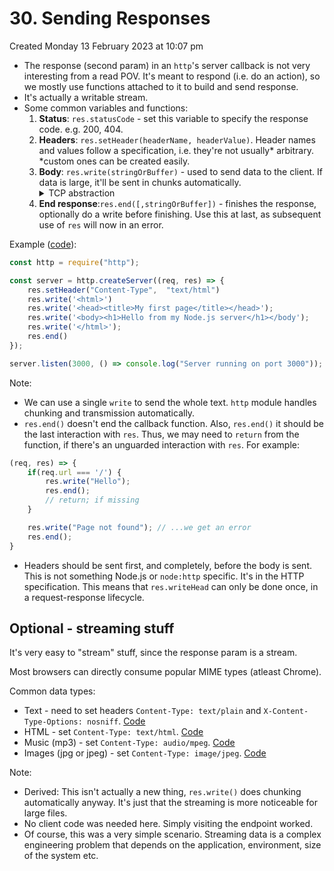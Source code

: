 # 30. Sending Responses
Created Monday 13 February 2023 at 10:07 pm

- The response (second param) in an `http`'s server callback is not very interesting from a read POV. It's meant to respond (i.e. do an action), so we mostly use functions attached to it to build and send response.
- It's actually a writable stream.
- Some common variables and functions:
	1. **Status**: `res.statusCode` - set this variable to specify the response code. e.g. 200, 404.
	2. **Headers**: `res.setHeader(headerName, headerValue)`. Header names and values follow a specification, i.e. they're not usually\* arbitrary. \*custom ones can be created easily.
	3. **Body**: `res.write(stringOrBuffer)` - used to send data to the client. If data is large, it'll be sent in chunks automatically. <details><summary>TCP abstraction</summary>`write`, I guess, is an abstraction for sending TCP packets. The exact number of TCP packets will depend on the agreed MSS (Maximum Segment Size) of the connection (i.e. multiple `.write` don't mean that many TCP packets - Node.js has a buffer it maintains, where all `.write()` data is kept, a TCP packet is created and sent only when this buffer fills up. However, there is a way to explicitly cause a TCP packet to be created and sent, even if the buffer hasn't filled up - `res.flush()`. Using this without a good reason is discouraged for network efficiency reasons. Since it's a abstraction over TCP, `res.write` and `res.flush` work within the existing HTTP connection without creating a new TCP packet. See [gpt3-res-flush-tcp-node](../../../../assets/gpt3-res-flush-tcp-node.pdf)</details>
	4. **End response**:`res.end([,stringOrBuffer])` - finishes the response, optionally do a write before finishing. Use this at last, as subsequent use of `res` will now in an error.

Example ([code](https://github.com/exemplar-codes/nodejs-server-academind/commit/93d4ca94b4194bfc3d5d69ea186f03426a9fa7b1)):
```js
const http = require("http");

const server = http.createServer((req, res) => {
	res.setHeader("Content-Type",  "text/html")
	res.write('<html>')
	res.write('<head><title>My first page</title></head>');
	res.write('<body><h1>Hello from my Node.js server</h1></body');
	res.write('</html>');
	res.end()
});

server.listen(3000, () => console.log("Server running on port 3000"));
```
Note: 
- We can use a single `write` to send the whole text. `http` module handles chunking and transmission automatically.
- `res.end()` doesn't end the callback function. Also, `res.end()` it should be the last interaction with `res`. Thus, we may need to `return` from the function, if there's an unguarded interaction with `res`. For example:
```js
(req, res) => {
	if(req.url === '/') {
		res.write("Hello");
		res.end();
		// return; if missing
	}

	res.write("Page not found"); // ...we get an error
	res.end();
}
```
- Headers should be sent first, and completely, before the body is sent. This is not something Node.js or `node:http` specific. It's in the HTTP specification. This means that `res.writeHead` can only be done once, in a request-response lifecycle.

## Optional - streaming stuff
It's very easy to "stream" stuff, since the response param is a stream.

Most browsers can directly consume popular MIME types (atleast Chrome).

Common data types:
- Text - need to set headers `Content-Type: text/plain` and `X-Content-Type-Options: nosniff`. [Code](https://github.com/exemplar-codes/nodejs-server-academind/commit/a251ee567861b835c46c9e17c1c8106f4aeb8236)
- HTML - set `Content-Type: text/html`. [Code](https://github.com/exemplar-codes/nodejs-server-academind/commit/665951340266df242d7573aba4a249e122d68ef2)
- Music (mp3) - set `Content-Type: audio/mpeg`. [Code](https://github.com/exemplar-codes/nodejs-server-academind/commit/66d92a21d7efc55e103b3e312b395ac5889a8dcb)
- Images (jpg or jpeg) - set `Content-Type: image/jpeg`. [Code](https://github.com/exemplar-codes/nodejs-server-academind/commit/77081114e9f10e3440873640993cb3a6a1f315bd)

Note: 
- Derived: This isn't actually a new thing, `res.write()` does chunking automatically anyway. It's just that the streaming is more noticeable for large files.
- No client code was needed here. Simply visiting the endpoint worked.
- Of course, this was a very simple scenario. Streaming data is a complex engineering problem that depends on the application, environment, size of the system etc.